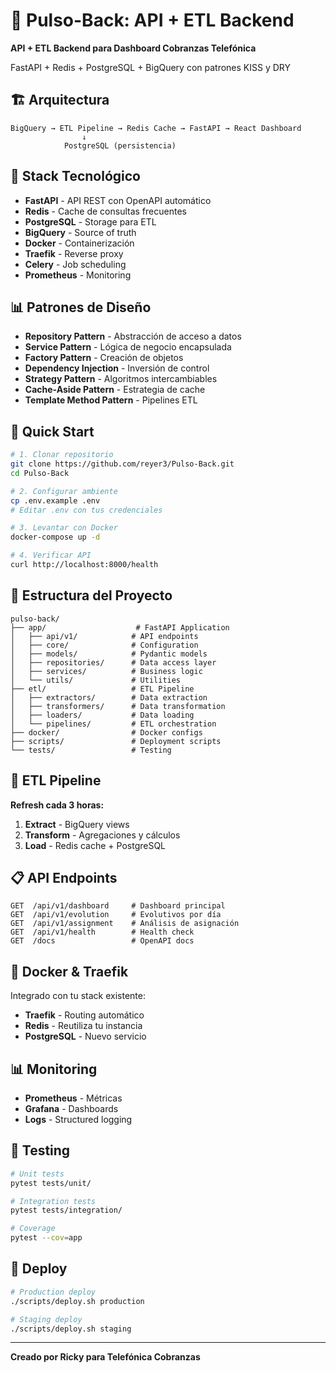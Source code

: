 # 🚀 Pulso-Back: API + ETL Backend

**API + ETL Backend para Dashboard Cobranzas Telefónica**

FastAPI + Redis + PostgreSQL + BigQuery con patrones KISS y DRY

## 🏗️ Arquitectura

```
BigQuery → ETL Pipeline → Redis Cache → FastAPI → React Dashboard
                ↓
            PostgreSQL (persistencia)
```

## 🎯 Stack Tecnológico

- **FastAPI** - API REST con OpenAPI automático
- **Redis** - Cache de consultas frecuentes  
- **PostgreSQL** - Storage para ETL
- **BigQuery** - Source of truth
- **Docker** - Containerización
- **Traefik** - Reverse proxy
- **Celery** - Job scheduling
- **Prometheus** - Monitoring

## 📊 Patrones de Diseño

- **Repository Pattern** - Abstracción de acceso a datos
- **Service Pattern** - Lógica de negocio encapsulada
- **Factory Pattern** - Creación de objetos
- **Dependency Injection** - Inversión de control
- **Strategy Pattern** - Algoritmos intercambiables
- **Cache-Aside Pattern** - Estrategia de cache
- **Template Method Pattern** - Pipelines ETL

## 🚀 Quick Start

```bash
# 1. Clonar repositorio
git clone https://github.com/reyer3/Pulso-Back.git
cd Pulso-Back

# 2. Configurar ambiente
cp .env.example .env
# Editar .env con tus credenciales

# 3. Levantar con Docker
docker-compose up -d

# 4. Verificar API
curl http://localhost:8000/health
```

## 📁 Estructura del Proyecto

```
pulso-back/
├── app/                    # FastAPI Application  
│   ├── api/v1/            # API endpoints
│   ├── core/              # Configuration
│   ├── models/            # Pydantic models
│   ├── repositories/      # Data access layer
│   ├── services/          # Business logic
│   └── utils/             # Utilities
├── etl/                   # ETL Pipeline
│   ├── extractors/        # Data extraction
│   ├── transformers/      # Data transformation  
│   ├── loaders/           # Data loading
│   └── pipelines/         # ETL orchestration
├── docker/                # Docker configs
├── scripts/               # Deployment scripts
└── tests/                 # Testing
```

## 🔄 ETL Pipeline

**Refresh cada 3 horas:**
1. **Extract** - BigQuery views
2. **Transform** - Agregaciones y cálculos
3. **Load** - Redis cache + PostgreSQL

## 📋 API Endpoints

```
GET  /api/v1/dashboard     # Dashboard principal
GET  /api/v1/evolution     # Evolutivos por día
GET  /api/v1/assignment    # Análisis de asignación
GET  /api/v1/health        # Health check
GET  /docs                 # OpenAPI docs
```

## 🐳 Docker & Traefik

Integrado con tu stack existente:
- **Traefik** - Routing automático
- **Redis** - Reutiliza tu instancia
- **PostgreSQL** - Nuevo servicio

## 📊 Monitoring

- **Prometheus** - Métricas
- **Grafana** - Dashboards
- **Logs** - Structured logging

## 🧪 Testing

```bash
# Unit tests
pytest tests/unit/

# Integration tests  
pytest tests/integration/

# Coverage
pytest --cov=app
```

## 🚀 Deploy

```bash
# Production deploy
./scripts/deploy.sh production

# Staging deploy
./scripts/deploy.sh staging
```

---
**Creado por Ricky para Telefónica Cobranzas**